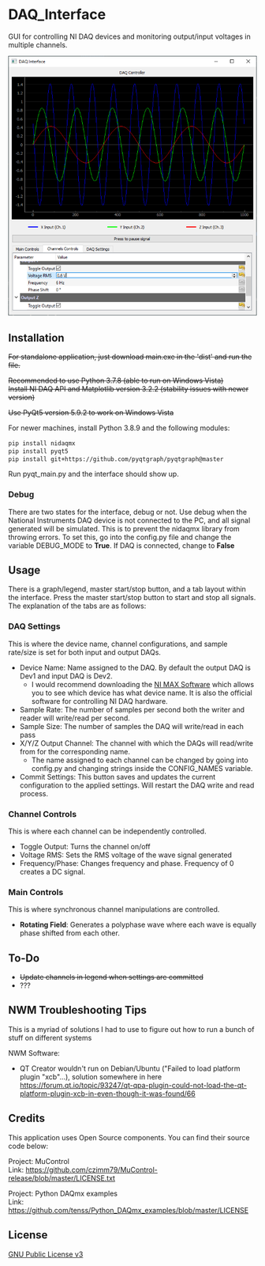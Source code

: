 # DAQ_Interface

GUI for controlling NI DAQ devices and monitoring output/input voltages in multiple channels. 

![Screenshot of software as of 5/17/2021](https://github.com/toastytato/DAQ_Interface/blob/master/examples/daq_channels.png?raw=true)

## Installation

~~For standalone application, just download main.exe in the 'dist' and run the file.~~ <br/>

~~Recommended to use Python 3.7.8 (able to run on Windows Vista)~~ <br/>
~~Install NI DAQ API and Matplotlib version 3.2.2 (stability issues with newer version)~~ <br/>

~~Use PyQt5 version 5.9.2 to work on Windows Vista~~ <br/>

For newer machines, install Python 3.8.9 and the following modules:

```
pip install nidaqmx
pip install pyqt5
pip install git+https://github.com/pyqtgraph/pyqtgraph@master
```

Run pyqt_main.py and the interface should show up.

### Debug

There are two states for the interface, debug or not. Use debug when the National Instruments DAQ device is not connected to the PC, and all signal generated will be simulated. This is to prevent the nidaqmx library from throwing errors. To set this, go into the config.py file and change the variable DEBUG_MODE to **True**. If DAQ is connected, change to **False**

## Usage

There is a graph/legend, master start/stop button, and a tab layout within the interface. Press the master start/stop button to start and stop all signals. The explanation of the tabs are as follows:

### **DAQ Settings**

This is where the device name, channel configurations, and sample rate/size is set for both input and output DAQs.

- Device Name: Name assigned to the DAQ. By default the output DAQ is Dev1 and input DAQ is Dev2.
  - I would recommend downloading the [NI MAX Software](https://www.ni.com/en-us/support/documentation/supplemental/21/what-is-ni-measurement---automation-explorer--ni-max--.html) which allows you to see which device has what device name. It is also the official software for controlling NI DAQ hardware.
- Sample Rate: The number of samples per second both the writer and reader will write/read per second.
- Sample Size: The number of samples the DAQ will write/read in each pass
- X/Y/Z Output Channel: The channel with which the DAQs will read/write from for the corresponding name.
  - The name assigned to each channel can be changed by going into config.py and changing strings inside the CONFIG_NAMES variable.
- Commit Settings: This button saves and updates the current configuration to the applied settings. Will restart the DAQ write and read process.

### **Channel Controls**

This is where each channel can be independently controlled.

- Toggle Output: Turns the channel on/off
- Voltage RMS: Sets the RMS voltage of the wave signal generated
- Frequency/Phase: Changes frequency and phase. Frequency of 0 creates a DC signal.

### **Main Controls**

This is where synchronous channel manipulations are controlled.

- **Rotating Field**: Generates a polyphase wave where each wave is equally phase shifted from each other.

## To-Do

- ~~Update channels in legend when settings are committed~~
- ???

## NWM Troubleshooting Tips

This is a myriad of solutions I had to use to figure out how to run a bunch of stuff on different systems

NWM Software:

- QT Creator wouldn't run on Debian/Ubuntu ("Failed to load platform plugin "xcb"...), solution somewhere in here
  https://forum.qt.io/topic/93247/qt-qpa-plugin-could-not-load-the-qt-platform-plugin-xcb-in-even-though-it-was-found/66

## Credits

This application uses Open Source components. You can find their source code below:

Project: MuControl <br/>
Link: https://github.com/czimm79/MuControl-release/blob/master/LICENSE.txt

Project: Python DAQmx examples <br/>
Link: https://github.com/tenss/Python_DAQmx_examples/blob/master/LICENSE

## License

[GNU Public License v3](https://www.gnu.org/licenses/gpl-3.0.html)
